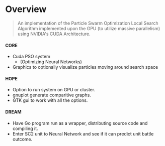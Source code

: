 # Overview
> An implementation of the Particle Swarm Optimization Local Search Algorithm implemented upon the GPU (to utilize massive parallelism) using NVIDIA's CUDA Architecture.

#### CORE
* Cuda PSO system
	* (Optimizing Neural Networks)
* Graphics to optionally visualize particles moving around search space

#### HOPE
* Option to run system on GPU or cluster.
* gnuplot generate comparitive graphs.
* GTK gui to work with all the options.

#### DREAM
* Have Go program run as a wrapper, distributing source code and compiling it.
* Enter SC2 unit to Neural Network and see if it can predict unit battle outcome.


